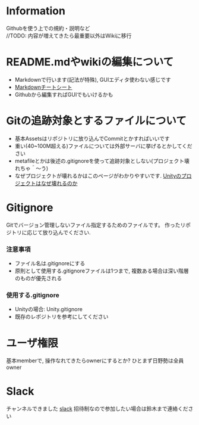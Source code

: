 # Information
Githubを使う上での規約・説明など  
//TODO: 内容が増えてきたら最重要以外はWikiに移行

# README.mdやwikiの編集について

+ Markdownで行います(記法が特殊), GUIエディタ使わない感じです
+ [Markdownチートシート](http://qiita.com/Qiita/items/c686397e4a0f4f11683d)
+ Githubから編集すればGUIでもいけるかも


# Gitの追跡対象とするファイルについて

+ 基本Assetsはリポジトリに放り込んでCommitとかすればいいです
+ 重い(40~100M超える)ファイルについては外部サーバに挙げるとかしてください
+ metafileとかは後述の.gitignoreを使って追跡対象としない(プロジェクト壊れちゃ＾～う)
+ なぜプロジェクトが壊れるかはこのページがわかりやすいです. [Unityのプロジェクトはなぜ壊れるのか](http://madnesslabo.net/utage/?page_id=5640)

# Gitignore

Gitでバージョン管理しないファイル指定するためのファイルです。
作ったリポジトリに応じて放り込んでください.

### 注意事項

+ ファイル名は.gitignoreにする
+ 原則として使用する.gitignoreファイルは1つまで, 複数ある場合は深い階層のものが優先される


### 使用する.gitignore 

+ Unityの場合: Unity.gitignore
+ 既存のレポジトリを参考にしてください

# ユーザ権限

基本memberで, 操作なれてきたらownerにするとか?
ひとまず日野勢は全員owner

# Slack

チャンネルできました [slack](http://ARCircle.slack.com) 
招待制なので参加したい場合は鈴木まで連絡ください

